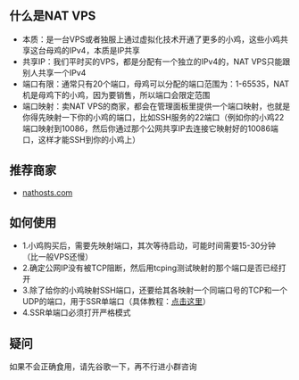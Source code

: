 ## 什么是NAT VPS
- 本质：是一台VPS或者独服上通过虚拟化技术开通了更多的小鸡，这些小鸡共享这台母鸡的IPv4，本质是IP共享
- 共享IP：我们平时买的VPS，都是分配有一个独立的IPv4的，NAT VPS只能跟别人共享一个IPv4
- 端口有限：通常只有20个端口，母鸡可以分配的端口范围为：1-65535，NAT机是母鸡下的小鸡，因为要销售，所以端口会限定范围
- 端口映射：卖NAT VPS的商家，都会在管理面板里提供一个端口映射，也就是你得先映射一下你的小鸡的端口，比如SSH服务的22端口（例如你的小鸡22端口映射到10086，然后你通过那个公网共享IP去连接它映射好的10086端口，这样才能SSH到你的小鸡上）

## 推荐商家
- [nathosts.com](https://www.nathosts.com/)

## 如何使用
- 1.小鸡购买后，需要先映射端口，其次等待启动，可能时间需要15-30分钟（比一般VPS还慢）
- 2.确定公网IP没有被TCP阻断，然后用tcping测试映射的那个端口是否已经打开
- 3.除了给你的小鸡映射SSH端口，还要给其各映射一个同端口号的TCP和一个UDP的端口，用于SSR单端口（具体教程：[点击这里](https://github.com/ssrpanel/SSRPanel/wiki/%E5%8D%95%E7%AB%AF%E5%8F%A3%E5%A4%9A%E7%94%A8%E6%88%B7%E7%9A%84%E5%9D%91)）
- 4.SSR单端口必须打开严格模式

## 疑问
如果不会正确食用，请先谷歌一下，再不行进小群咨询